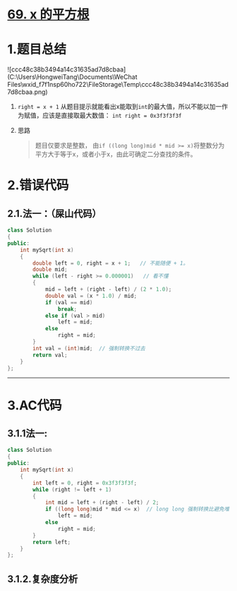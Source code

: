 # [69. x 的平方根 ](https://leetcode.cn/problems/sqrtx/)



# 1.题目总结

![ccc48c38b3494a14c31635ad7d8cbaa](C:\Users\HongweiTang\Documents\WeChat Files\wxid_f7f1nsp60ho722\FileStorage\Temp\ccc48c38b3494a14c31635ad7d8cbaa.png)

1. `right = x + 1`  从题目提示就能看出x能取到`int`的最大值，所以不能以加一作为赋值，应该是直接取最大数值： `int right = 0x3f3f3f3f`

2. 思路

   > 题目仅要求是整数， 由`if ((long long)mid * mid >= x)`将整数分为平方大于等于x，或者小于x，由此可确定二分查找的条件。

# 2.错误代码

## 2.1.法一：（屎山代码）

```C++
class Solution
{
public:
    int mySqrt(int x)
    {
        double left = 0, right = x + 1;   // 不能随便 + 1。 
        double mid;
        while (left - right >= 0.000001)   // 看不懂
        {
            mid = left + (right - left) / (2 * 1.0);
            double val = (x * 1.0) / mid;
            if (val == mid)
                break;
            else if (val > mid)
                left = mid;
            else
                right = mid;
        }
        int val = (int)mid;  // 强制转换不过去
        return val;
    }
};
```



******************

# 3.AC代码

## 3.1.1法一:

```C++
class Solution
{
public:
    int mySqrt(int x)
    {
        int left = 0, right = 0x3f3f3f3f;
        while (right != left + 1)
        {
            int mid = left + (right - left) / 2;
            if ((long long)mid * mid <= x)  // long long 强制转换比避免堆栈溢出
                left = mid;
            else
                right = mid;
        }
        return left;
    }
};
```

## 3.1.2.复杂度分析



